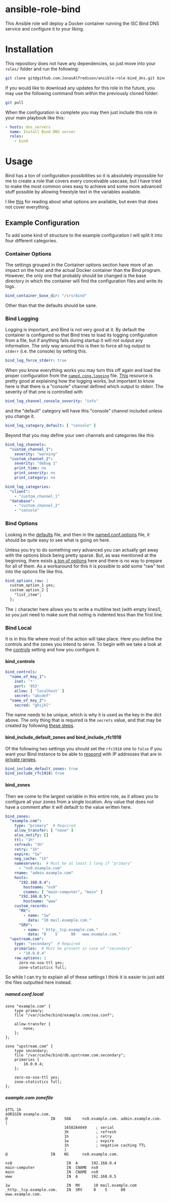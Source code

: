 # ansible-role-bind

This Ansible role will deploy a Docker container running the ISC Bind DNS
service and configure it to your liking.



# Installation

This repository does not have any dependencies, so just move into your `roles/`
folder and run the following:

```bash
git clone git@github.com:JonasAlfredsson/ansible-role-bind_dns.git bind
```

If you would like to download any updates for this role in the future, you may
use the following command from within the previously cloned folder:

```bash
git pull
```

When the configuration is complete you may then just include this role in your
main playbook like this:

```yaml
- hosts: dns_servers
  name: Install Bind DNS server
  roles:
    - bind
```



# Usage

Bind has a ton of configuration possibilities so it is absolutely impossible
for me to create a role that covers every conceivable usecase, but I have tried
to make the most common ones easy to achieve and some more advanced stuff
possible by allowing freestyle text in the variables available.

I like [this][1] for reading about what options are available, but even that
does not cover everything.


## Example Configuration

To add some kind of structure to the example configuration I will split it into
four different categories.

### Container Options
The settings grouped in the Container options section have more of an impact on
the host and the actual Docker container than the Bind program. However, the
only one that probably should be changed is the base directory in which the
container will find the configuration files and write its logs.

```yaml
bind_container_base_dir: "/srv/bind"
```

Other than that the defaults should be sane.

### Bind Logging
Logging is important, and Bind is not very good at it. By default the container
is configured so that Bind tries to load its logging configuration from a file,
but if anything fails during startup it will not output any information. The
only way around this is then to force all log output to `stderr` (i.e. the
console) by setting this.

```yaml
bind_log_force_stderr: true
```

When you know everything works you may turn this off again and load the proper
configuration from the
[`named.cong.logging`](./templates/bind/named.conf.logging.j2) file. [This][2]
resource is pretty good at explaining how the logging works, but important to
know here is that there is a "console" channel defined which output to stderr.
The severity of that one is controlled with

```yaml
bind_log_channel_console_severity: "info"
```

and the "default" category will have this "console" channel included unless you
change it.

```yaml
bind_log_category_default: [ "console" ]
```

Beyond that you may define your own channels and categories like this

```yaml
bind_log_channels:
  "custom_channel_1":
    severity: "warning"
  "custom_channel_2":
    severity: "debug 1"
    print_time: no
    print_severity: no
    print_category: no

bind_log_categories:
  "client":
    - "custom_channel_1"
  "database":
    - "custom_channel_2"
    - "console"
```

### Bind Options
Looking in the [defaults](./defaults/main.yml) file, and then in the
[named.conf.options](./templates/bind/named.conf.options.j2) file, it should
be quite easy to see what is going on here.

Unless you try to do something very advanced you can actually get away with
the options block being pretty sparse. But, as was mentioned at the beginning,
there exists [a ton of options][3] here and there is no way to prepare for all
of them. As a workaround for this it is possible to add some "raw" text into
the options file like this.

```yaml
bind_options_raw: |
  custom_option_1 yes;
  custom_option_2 {
    "list_item";
  };
```

The `|` character here allows you to write a multiline text (with empty lines!),
so you just need to make sure that noting is indented less than the first line.


### Bind Local
It is in this file where most of the action will take place. Here you define
the controls and the zones you intend to serve. To begin with we take a look
at the [controls][4] setting and how you configure it.

#### bind_controls
```yaml
bind_controls:
  "name_of_key_1":
    inet: '*'
    port: '953'
    allow: [ 'localhost' ]
    secret: "abcdef"
  "name_of_key_2":
    secred: "ghijkl"
```

The name needs to be unique, which is why it is used as the key in the dict
above. The only thing that is required is the `secrets` value, and that may
be created by following [these steps][5].

#### bind_include_default_zones and bind_include_rfc1918
Of the following two settings you should set the `rfc1918` one to `false` if
you want your Bind instance to be able to [respond][6] with IP addresses that
are in [private ranges][7].

```yaml
bind_include_default_zones: true
bind_include_rfc1918: true
```

#### bind_zones
Then we come to the largest variable in this entire role, as it allows you to
configure all your zones from a single location. Any value that does not have
a comment after it will default to the value written here.

```yaml
bind_zones:
  "example.com":
    type: "primary"  # Required
    allow_transfer: [ "none" ]
    also_notify: []
    ttl: "1h"
    refresh: "3h"
    retry: "1h"
    expire: "1w"
    neg_cache: "1h"
    nameservers:  # Must be at least 1 long if "primary"
      - "ns0.example.com"
    rname: "admin.example.com"
    hosts:
      "192.168.0.4":
        hostname: "ns0"
        cnames: [ "main-computer", "main" ]
      "192.168.0.5":
        hostname: "www"
    custom_records:
      "MX":
        - name: "1w"
          data: "10 mail.example.com."
      "SRV":
        - name: "_http._tcp.example.com."
          data: "0    5      80   www.example.com."
  "upstream.com":
    type: "secondary"  # Required
    primaries:  # Must be present in case of "secondary"
      - "10.0.0.4"
    raw_options: |
      zero-no-soa-ttl yes;
      zone-statistics full;
```

So while I can try to explain all of these settings I think it is easier to just
add the files outputted here instead.

##### named.conf.local
```
zone "example.com" {
    type primary;
    file "/var/cache/bind/example.com/soa.conf";

    allow-transfer {
        none;
    };
};

zone "upstream.com" {
    type secondary;
    file "/var/cache/bind/db.upstream.com.secondary";
    primaries {
        10.0.0.4;
    };

    zero-no-soa-ttl yes;
    zone-statistics full;
};
```

##### example.com zonefile
```
$TTL 1h
$ORIGIN example.com.
@                   IN    SOA     ns0.example.com. admin.example.com. (
                          1658264049    ; serial
                          3h            ; refresh
                          1h            ; retry
                          1w            ; expire
                          1h            ; negative caching TTL
                          )
@                   IN    NS      ns0.example.com.

ns0                        IN  A      192.168.0.4
main-computer              IN  CNAME  ns0
main                       IN  CNAME  ns0
www                        IN  A      192.168.0.5

1w                         IN  MX      10 mail.example.com
_http._tcp.example.com.    IN  SRV     0    5      80   www.example.com.
```

[1]: https://bind9.readthedocs.io/en/latest/reference.html
[2]: https://www.zytrax.com/books/dns/ch7/logging.html
[3]: https://bind9.readthedocs.io/en/latest/reference.html#options-block-grammar
[4]: https://www.zytrax.com/books/dns/ch7/controls.html
[5]: https://github.com/JonasAlfredsson/docker-bind#create-rndckey
[6]: https://serverfault.com/a/306109
[7]: https://en.wikipedia.org/wiki/Private_network
